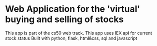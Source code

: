 # Web Application for the 'virtual' buying and selling of stocks

This app is part of the cs50 web track.
This app uses IEX api for current stock status
Built with python, flask, html&css, sql and javascript